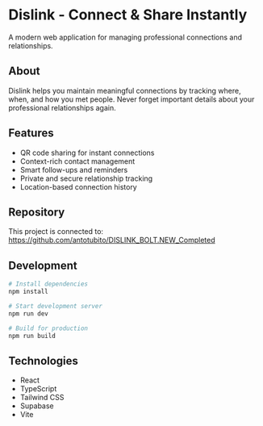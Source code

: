 # Dislink - Connect & Share Instantly

A modern web application for managing professional connections and relationships.

## About

Dislink helps you maintain meaningful connections by tracking where, when, and how you met people. Never forget important details about your professional relationships again.

## Features

- QR code sharing for instant connections
- Context-rich contact management
- Smart follow-ups and reminders
- Private and secure relationship tracking
- Location-based connection history

## Repository

This project is connected to: https://github.com/antotubito/DISLINK_BOLT.NEW_Completed

## Development

```bash
# Install dependencies
npm install

# Start development server
npm run dev

# Build for production
npm run build
```

## Technologies

- React
- TypeScript
- Tailwind CSS
- Supabase
- Vite